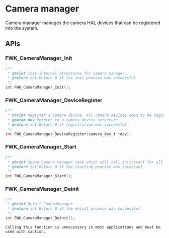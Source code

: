 # Camera manager

Camera manager manages the camera HAL devices that can be registered into the system.

## APIs

### FWK_CameraManager_Init

```c
/**
 * @brief Init internal structures for Camera manager.
 * @return int Return 0 if the init process was successful
 */
int FWK_CameraManager_Init();
```

### FWK_CameraManager_DeviceRegister

```c
/**
 * @brief Register a camera device. All camera devices need to be registered before FWK_CameraManager_Start is called
 * @param dev Pointer to a camera device structure
 * @return int Return 0 if registration was successful
 */
int FWK_CameraManager_DeviceRegister(camera_dev_t *dev);
```

### FWK_CameraManager_Start

```c
/**
 * @brief Spawn Camera manager task which will call init/start for all registered camera devices
 * @return int Return 0 if the starting process was successul
 */
int FWK_CameraManager_Start();
```

### FWK_CameraManager_Deinit

```c
/**
 * @brief Deinit CameraManager
 * @return int Return 0 if the deinit process was successful
 */
int FWK_CameraManager_Deinit();
```

```{warning}
Calling this function is unnecessary in most applications and must be used with caution.
```

